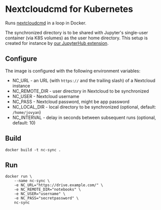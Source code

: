 # Nextcloudcmd for Kubernetes

Runs [nextcloudcmd](https://docs.nextcloud.com/desktop/2.6/advancedusage.html#nextcloud-command-line-client)
in a loop in Docker. 

The synchronized directory is to be shared with Jupyter's single-user container 
(via K8S volumes) as the user home directory. 
This setup is created for instance by [our JupyterHub extension](../authorization/login-flow-v2). 

## Configure

The image is configured with the following environment variables:

* NC_URL - an URL (with `https://` and the trailing slash) of a Nextcloud instance
* NC_REMOTE_DIR - user directory in Nextcloud to be synchronized
* NC_USER - Nextcloud username
* NC_PASS - Nextcloud password, might be app password
* NC_LOCAL_DIR - local directory to be synchronized (optional, default: `/home/jovyan`)
* NC_INTERVAL - delay in seconds between subsequent runs (optional, default: 10)

## Build

```
docker build -t nc-sync .
```

## Run

```
docker run \
    --name nc-sync \
    -e NC_URL="https://drive.example.com/" \
    -e NC_REMOTE_DIR="notebooks" \
    -e NC_USER="username" \
    -e NC_PASS="secretpassword" \
    nc-sync
```

